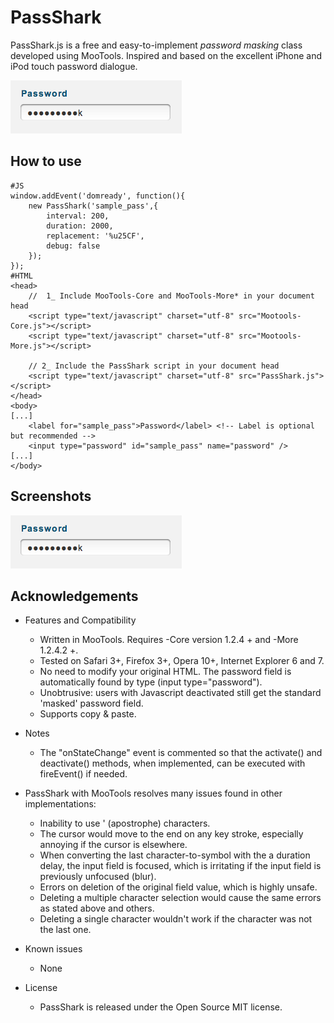 PassShark
===========

PassShark.js is a free and easy-to-implement *password masking* class developed
using MooTools. Inspired and based on the excellent iPhone and iPod touch 
password dialogue.

![Screenshot](http://github.com/Rendez/PassShark/raw/master/Docs/screenshot1.png)

How to use
----------

	#JS
	window.addEvent('domready', function(){
        new PassShark('sample_pass',{
            interval: 200,
            duration: 2000,
            replacement: '%u25CF',
            debug: false
        });
    });
	#HTML
	<head>
		//  1_ Include MooTools-Core and MooTools-More* in your document head
		<script type="text/javascript" charset="utf-8" src="Mootools-Core.js"></script>
		<script type="text/javascript" charset="utf-8" src="Mootools-More.js"></script>

		// 2_ Include the PassShark script in your document head
		<script type="text/javascript" charset="utf-8" src="PassShark.js"></script>
	</head>
	<body>
	[...]
		<label for="sample_pass">Password</label> <!-- Label is optional but recommended -->
		<input type="password" id="sample_pass" name="password" />
	[...]
	</body>

Screenshots
-----------

![Screenshot 1](http://github.com/Rendez/PassShark/raw/master/Docs/screenshot1.png)

Acknowledgements
-----------------

* Features and Compatibility
	* Written in MooTools. Requires -Core version 1.2.4 + and -More 1.2.4.2 +.
	* Tested on Safari 3+, Firefox 3+, Opera 10+, Internet Explorer 6 and 7.
	* No need to modify your original HTML. The password field is automatically found by type (input type="password").
	* Unobtrusive: users with Javascript deactivated still get the standard 'masked' password field.
	* Supports copy & paste.

* Notes
	* The "onStateChange" event is commented so that the activate() and deactivate() methods, when implemented, can be executed with fireEvent() if needed.

* PassShark with MooTools resolves many issues found in other implementations:
	* Inability to use ' (apostrophe) characters.
	* The cursor would move to the end on any key stroke, especially annoying 
if the cursor is elsewhere.
	* When converting the last character-to-symbol with the a duration delay, the input
field is focused, which is irritating if the input field is previously unfocused (blur).
	* Errors on deletion of the original field value, which is highly unsafe.
	* Deleting a multiple character selection would cause the same errors as stated
above and others.
	* Deleting a single character wouldn't work if the character was not the last one.

* Known issues
	* None

* License
	* PassShark is released under the Open Source MIT license.